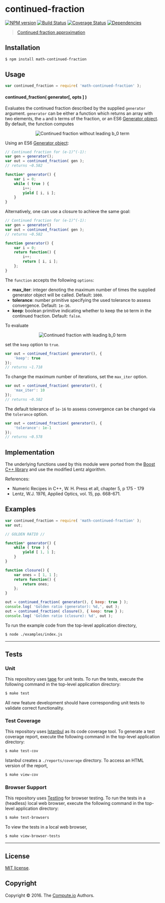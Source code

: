 continued-fraction
===
[![NPM version][npm-image]][npm-url] [![Build Status][build-image]][build-url] [![Coverage Status][coverage-image]][coverage-url] [![Dependencies][dependencies-image]][dependencies-url]

> [Continued fraction approximation][continued-fraction]


## Installation

``` bash
$ npm install math-continued-fraction
```


## Usage

``` javascript
var continued_fraction = require( 'math-continued-fraction' );
```

#### continued_fraction( generator[, opts ] )

Evaluates the continued fraction described by the supplied `generator` argument. `generator` can be either a function which returns an array with two elements, the `a` and `b` terms of the fraction, or an ES6 [Generator object][es6-generator]. By default, the function computes

<div class="equation" align="center" data-raw-text="latex" data-equation="eq:b_0 + \frac{a_1}{b_1+\frac{a_2}{b_2+\frac{a_3}{b_3+\frac{a_4}{b_4}+\ldots}}}">
	<img src="path" alt="Continued fraction without leading b_0 term">
	<br>
</div>

Using an ES6 [Generator object][es6-generator]:

```javascript
// Continued fraction for (e-1)^(-1):
var gen = generator();
var out = continued_fraction( gen );
// returns ~0.582

function* generator() {
	var i = 0;
	while ( true ) {
		i++;
		yield [ i, i ];
	}
}
```

Alternatively, one can use a closure to achieve the same goal:

```javascript
// Continued fraction for (e-1)^(-1):
var gen = generator()
var out = continued_fraction( gen );
// returns ~0.582

function generator() {
	var i = 0;
	return function() {
		i++;
		return [ i, i ];
	};
}
```

The `function` accepts the following `options`:
*	__max_iter__: integer denoting the maximum number of times the supplied generator object will be called. Default: `1000`.
*	__tolerance__: number primitive specifying the used tolerance to assess convergence. Default: `1e-16`.
*	__keep__: boolean primitive indicating whether to keep the `b0` term in the continued fraction. Default: `false`.

To evaluate

<div class="equation" align="center" data-raw-text="b_0 + \frac{a_1}{b_1+\frac{a_2}{b_2+\frac{a_3}{b_3+\frac{a_4}{b_4}+\ldots}}}" data-equation="eq:funname">
	<img src="path" alt="Continued fraction with leading b_0 term">
	<br>
</div>

set the `keep` option to `true`.

```javascript
var out = continued_fraction( generator(), {
	'keep': true
});
// returns ~1.718
```

To change the maximum number of iterations, set the `max_iter` option.

```javascript
var out = continued_fraction( generator(), {
	'max_iter': 10
});
// returns ~0.582
```

The default tolerance of `1e-16` to assess convergence can be changed via the `tolerance` option.

```javascript
var out = continued_fraction( generator(), {
	'tolerance': 1e-1
});
// returns ~0.578
```

## Implementation

The underlying functions used by this module were ported from the [Boost C++ library][boost-library] and use the modified Lentz algorithm.

References:
- Numeric Recipes in C++, W. H. Press et all, chapter 5, p 175 - 179
- Lentz, W.J. 1976, Applied Optics, vol. 15, pp. 668-671.


## Examples

``` javascript
var continued_fraction = require( 'math-continued-fraction' );
var out;

// GOLDEN RATIO //

function* generator() {
	while ( true ) {
		yield [ 1, 1 ];
	}
}

function closure() {
	var ones = [ 1, 1 ];
	return function() {
		return ones;
	};
}

out = continued_fraction( generator(), { keep: true } );
console.log( 'Golden ratio (generator): %d,', out );
out = continued_fraction( closure(), { keep: true } );
console.log( 'Golden ratio (closure): %d', out );

```

To run the example code from the top-level application directory,

``` bash
$ node ./examples/index.js
```


---
## Tests

### Unit

This repository uses [tape][tape] for unit tests. To run the tests, execute the following command in the top-level application directory:

``` bash
$ make test
```

All new feature development should have corresponding unit tests to validate correct functionality.


### Test Coverage

This repository uses [Istanbul][istanbul] as its code coverage tool. To generate a test coverage report, execute the following command in the top-level application directory:

``` bash
$ make test-cov
```

Istanbul creates a `./reports/coverage` directory. To access an HTML version of the report,

``` bash
$ make view-cov
```


### Browser Support

This repository uses [Testling][testling] for browser testing. To run the tests in a (headless) local web browser, execute the following command in the top-level application directory:

``` bash
$ make test-browsers
```

To view the tests in a local web browser,

``` bash
$ make view-browser-tests
```

<!-- [![browser support][browsers-image]][browsers-url] -->


---
## License

[MIT license](http://opensource.org/licenses/MIT).


## Copyright

Copyright &copy; 2016. The [Compute.io][compute-io] Authors.


[npm-image]: http://img.shields.io/npm/v/math-evalrational.svg
[npm-url]: https://npmjs.org/package/math-continued-fraction

[build-image]: http://img.shields.io/travis/math-io/continued-fraction/master.svg
[build-url]: https://travis-ci.org/math-io/continued-fraction

[coverage-image]: https://img.shields.io/codecov/c/github/math-io/continued-fraction/master.svg
[coverage-url]: https://codecov.io/github/math-io/continued-fraction?branch=master

[dependencies-image]: http://img.shields.io/david/math-io/continued-fraction.svg
[dependencies-url]: https://david-dm.org/math-io/continued-fraction

[dev-dependencies-image]: http://img.shields.io/david/dev/math-io/continued-fraction.svg
[dev-dependencies-url]: https://david-dm.org/dev/math-io/continued-fraction

[github-issues-image]: http://img.shields.io/github/issues/math-io/continued-fraction.svg
[github-issues-url]: https://github.com/math-io/continued-fraction/issues

[tape]: https://github.com/substack/tape
[istanbul]: https://github.com/gotwarlost/istanbul
[testling]: https://ci.testling.com

[boost-library]: http://www.boost.org/doc/libs/1_46_1/libs/math/doc/sf_and_dist/html/math_toolkit/toolkit/internals1/cf.html
[continued-fraction]: https://en.wikipedia.org/wiki/Continued_fraction
[es6-generator]: https://developer.mozilla.org/en-US/docs/Web/JavaScript/Reference/Statements/function*
[compute-io]: https://github.com/compute-io
